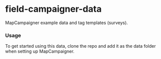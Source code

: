 # field-campaigner-data

MapCampaigner example data and tag templates (surveys).

### Usage

To get started using this data, clone the repo and add it as the data folder when setting up MapCampaigner. 